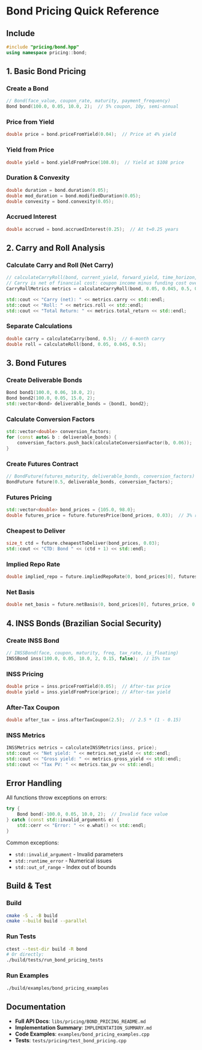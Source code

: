 # Bond Pricing Quick Reference

## Include

```cpp
#include "pricing/bond.hpp"
using namespace pricing::bond;
```

## 1. Basic Bond Pricing

### Create a Bond

```cpp
// Bond(face_value, coupon_rate, maturity, payment_frequency)
Bond bond(100.0, 0.05, 10.0, 2);  // 5% coupon, 10y, semi-annual
```

### Price from Yield

```cpp
double price = bond.priceFromYield(0.04);  // Price at 4% yield
```

### Yield from Price

```cpp
double yield = bond.yieldFromPrice(108.0);  // Yield at $108 price
```

### Duration & Convexity

```cpp
double duration = bond.duration(0.05);
double mod_duration = bond.modifiedDuration(0.05);
double convexity = bond.convexity(0.05);
```

### Accrued Interest

```cpp
double accrued = bond.accruedInterest(0.25);  // At t=0.25 years
```

## 2. Carry and Roll Analysis

### Calculate Carry and Roll (Net Carry)

```cpp
// calculateCarryRoll(bond, current_yield, forward_yield, time_horizon, funding_rate)
// Carry is net of financial cost: coupon income minus funding cost over the horizon
CarryRollMetrics metrics = calculateCarryRoll(bond, 0.05, 0.045, 0.5, 0.03); // 3% funding rate

std::cout << "Carry (net): " << metrics.carry << std::endl;
std::cout << "Roll: " << metrics.roll << std::endl;
std::cout << "Total Return: " << metrics.total_return << std::endl;
```

### Separate Calculations

```cpp
double carry = calculateCarry(bond, 0.5);  // 6-month carry
double roll = calculateRoll(bond, 0.05, 0.045, 0.5);
```

## 3. Bond Futures

### Create Deliverable Bonds

```cpp
Bond bond1(100.0, 0.06, 10.0, 2);
Bond bond2(100.0, 0.05, 15.0, 2);
std::vector<Bond> deliverable_bonds = {bond1, bond2};
```

### Calculate Conversion Factors

```cpp
std::vector<double> conversion_factors;
for (const auto& b : deliverable_bonds) {
    conversion_factors.push_back(calculateConversionFactor(b, 0.06));
}
```

### Create Futures Contract

```cpp
// BondFuture(futures_maturity, deliverable_bonds, conversion_factors)
BondFuture future(0.5, deliverable_bonds, conversion_factors);
```

### Futures Pricing

```cpp
std::vector<double> bond_prices = {105.0, 98.0};
double futures_price = future.futuresPrice(bond_prices, 0.03);  // 3% repo
```

### Cheapest to Deliver

```cpp
size_t ctd = future.cheapestToDeliver(bond_prices, 0.03);
std::cout << "CTD: Bond " << (ctd + 1) << std::endl;
```

### Implied Repo Rate

```cpp
double implied_repo = future.impliedRepoRate(0, bond_prices[0], futures_price);
```

### Net Basis

```cpp
double net_basis = future.netBasis(0, bond_prices[0], futures_price, 0.5);
```

## 4. INSS Bonds (Brazilian Social Security)

### Create INSS Bond

```cpp
// INSSBond(face, coupon, maturity, freq, tax_rate, is_floating)
INSSBond inss(100.0, 0.05, 10.0, 2, 0.15, false);  // 15% tax
```

### INSS Pricing

```cpp
double price = inss.priceFromYield(0.05);  // After-tax price
double yield = inss.yieldFromPrice(price); // After-tax yield
```

### After-Tax Coupon

```cpp
double after_tax = inss.afterTaxCoupon(2.5);  // 2.5 * (1 - 0.15)
```

### INSS Metrics

```cpp
INSSMetrics metrics = calculateINSSMetrics(inss, price);
std::cout << "Net yield: " << metrics.net_yield << std::endl;
std::cout << "Gross yield: " << metrics.gross_yield << std::endl;
std::cout << "Tax PV: " << metrics.tax_pv << std::endl;
```

## Error Handling

All functions throw exceptions on errors:

```cpp
try {
    Bond bond(-100.0, 0.05, 10.0, 2);  // Invalid face value
} catch (const std::invalid_argument& e) {
    std::cerr << "Error: " << e.what() << std::endl;
}
```

Common exceptions:

- `std::invalid_argument` - Invalid parameters
- `std::runtime_error` - Numerical issues
- `std::out_of_range` - Index out of bounds

## Build & Test

### Build

```bash
cmake -S . -B build
cmake --build build --parallel
```

### Run Tests

```bash
ctest --test-dir build -R bond
# Or directly:
./build/tests/run_bond_pricing_tests
```

### Run Examples

```bash
./build/examples/bond_pricing_examples
```

## Documentation

- **Full API Docs**: `libs/pricing/BOND_PRICING_README.md`
- **Implementation Summary**: `IMPLEMENTATION_SUMMARY.md`
- **Code Examples**: `examples/bond_pricing_examples.cpp`
- **Tests**: `tests/pricing/test_bond_pricing.cpp`

